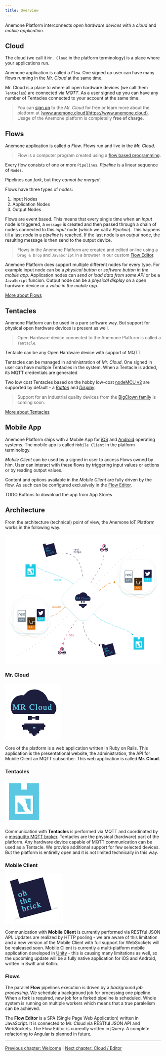 ```yaml
---
title: Overview
---
```


Anemone Platform interconnects *open hardware devices* with a *cloud* and *mobile application*.

## Cloud

The cloud (we call it `Mr. Cloud` in the platform terminology) is a place where your applications run.

Anemone application is called a `Flow`. One signed up user can have many flows running in the *Mr. Cloud* at the same time.

Mr. Cloud is a place to where all open hardware devices (we call them `Tentacles`) are connected via *MQTT*. As a user signed up you can have any number of Tentacles connected to your account at the same time.

> You can [sign up](https://www.anemone.cloud/users/sign_up) to the *Mr. Cloud* for free or learn more about the platform at [www.anemone.cloud](https://www.anemone.cloud). Usage of the Anemone platform is completelly **free of charge**.

## Flows

Anemone application is called *a Flow*. Flows run and live in the *Mr. Cloud*.

> Flow is a computer program created using a [flow based programming](https://en.wikipedia.org/wiki/Flow-based_programming).

Every flow consists of one or more `Pipelines`. *Pipeline* is a linear sequence of `Nodes`.

Pipelines can *fork*, but they *cannot be merged*.

Flows have three types of *nodes*:

1. Input Nodes
2. Application Nodes
3. Output Nodes

Flows are event based. This means that every single time when an *input* node is triggered, a `message` is created and then passed through a chain of nodes connected to this *input* node (which we call a *Pipeline*). This happens till a last *node* in a *pipeline* is reached. If the last node is an *output* node, the resulting message is then send to the output device.

> Flows in the Anemone Platform are created and edited online using a `Drag & Drop` and `JavaScript` in a browser in our custom [Flow Editor](/cloud/editor).

Anemone Platform does support multiple different nodes for every type. For example input node can be a *physical button* or *software button in the mobile app*. Application nodes can *send or load data from some API* or be a `JavaScript` funcion. Output node can be a *physical display* on a open hardware device or a *value in the mobile app*.

[More about Flows <i class="fa fa-arrow-right" aria-hidden="true"></i>](/cloud/flows)

## Tentacles

Anemone Platform can be used in a pure software way. But support for physical open hardware devices is present as well.

> Open Hardware device connected to the Anemone Platform is called a `Tentacle`.

Tentacle can be any Open Hardware device with support of MQTT.

Tentacles can be managed in administration of *Mr. Cloud*. One signed in user can have multiple Tentacles in the system. When a Tentacle is added, its MQTT credentials are generated.

Two low cost Tentacles based on the hobby low-cost [nodeMCU v2](https://www.seeedstudio.com/NodeMCU-v2-Lua-based-ESP8266-development-kit-p-2415.html) are supported by default - a [*Button*](/devices/button) and [*Display*](/devices/display).

> Support for an industrial quality devices from the [BigClown family](https://www.bigclown.com/) is coming soon.

[More about Tentacles <i class="fa fa-arrow-right" aria-hidden="true"></i>](/cloud/tentacles)

## Mobile App

Anemone Platform ships with a Mobile App for [iOS](#) and [Android](#) operating systems. The mobile app is called `Mobile Client` in the platform terminology.

*Mobile Client* can be used by a signed in user to access Flows owned by him. User can interact with these flows by triggering input values or actions or by reading output values.

Content and options available in the *Mobile Client* are fully driven by the flow. As such can be configured exclusively in the [Flow Editor](/cloud/editor).

TODO Buttons to download the app from App Stores

## Architecture

From the architecture (technical) point of view, the Anemone IoT Platform works in the following way.

![Anemone Platform Architecture](/images/architecture.svg)

### Mr. Cloud

![Anemone Platform - Mr. Cloud](/images/anemone_mr_cloud.png)

Core of the platform is a web application written in Ruby on Rails. This application is the presentational website, the administration, the API for Mobile Client an MQTT subscriber. This web application is called **Mr. Cloud**.

### Tentacles

![Anemone Platform - Mr. Cloud](/images/anemone_tentacle.png)

Communication with **Tentacles** is performed via MQTT and coordinated by a [mosquitto MQTT broker](https://mosquitto.org/). Tentacles are the physical (hardware) part of the platform. Any hardware device capable of MQTT communication can be used as a Tentacle. We provide additional support for few selected devices. But the platform is entirelly open and it is not limited technically in this way.

### Mobile Client

![Anemone Platform - Mr. Cloud](/images/anemone_mobile_client.png)

Communication with **Mobile Client** is currently performed via RESTful JSON API. Updates are realized by HTTP pooling - we are aware of this limitation and a new version of the Mobile Client with full support for WebSockets will be realeased soon. Mobile Client is currently a multi-platform mobile application developed in [Unity](https://unity3d.com/) - this is causing many limitations as well, so the upcoming update will be a fully native application for iOS and Android, written in Swift and Kotlin.

### Flows

The parallel **Flow** pipelines execution is driven by a *background job processing*. We schedule a background job for processing one pipeline. When a fork is required, new job for a forked pipeline is scheduled. Whole system is running on multiple workers which means that a true paralelism can be achieved.

The **Flow Editor** is a SPA (Single Page Web Application) written in JavaScript. It is connected to Mr. Cloud via RESTful JSON API and WebSockets. The Flow Editor is currently written in jQuery. A complete refactoring to Angular is planned in future.

-----

[<i class="fa fa-arrow-left" aria-hidden="true"></i> Previous chapter: Welcome](/) | [Next chapter: Cloud / Editor <i class="fa fa-arrow-right" aria-hidden="true"></i>](/cloud/editor)
